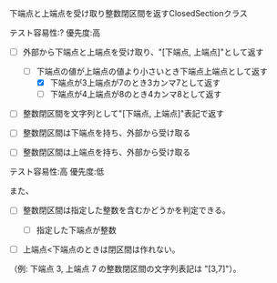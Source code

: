 下端点と上端点を受け取り整数閉区間を返すClosedSectionクラス

テスト容易性:? 優先度:高

- [ ] 外部から下端点と上端点を受け取り、"[下端点, 上端点]"として返す
  - [ ] 下端点の値が上端点の値より小さいとき下端点上端点として返す
    - [x] 下端点が3上端点が7のとき3カンマ7として返す
    - [ ] 下端点が4上端点が8のとき4カンマ8として返す

- [ ] 整数閉区間を文字列として"[下端点, 上端点]"表記で返す

- [ ] 整数閉区間は下端点を持ち、外部から受け取る
- [ ] 整数閉区間は上端点を持ち、外部から受け取る


テスト容易性:高 優先度:低

 また、
- [ ] 整数閉区間は指定した整数を含むかどうかを判定できる。
  - [ ] 指定した下端点が整数
- [ ] 上端点<下端点のときは閉区間は作れない。



（例: 下端点 3, 上端点 7 の整数閉区間の文字列表記は "[3,7]"）。